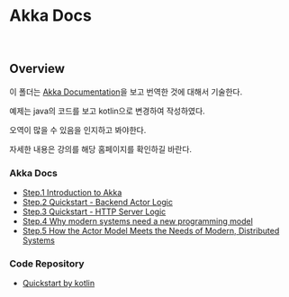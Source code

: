 # Akka Docs

<br>

## Overview

이 폴더는 [Akka Documentation](https://doc.akka.io/docs/akka/current/index.html)을 보고 번역한 것에 대해서 기술한다.

예제는 java의 코드를 보고 kotlin으로 변경하여 작성하였다.

오역이 많을 수 있음을 인지하고 봐야한다.

자세한 내용은 강의를 해당 홈페이지를 확인하길 바란다.

### Akka Docs

- [Step.1 Introduction to Akka](./introduction-to-akka.md)
- [Step.2 Quickstart - Backend Actor Logic](./quickstart-backend-actor-logic.md)
- [Step.3 Quickstart - HTTP Server Logic](./quickstart-http-server-logic.md)
- [Step.4 Why modern systems need a new programming model](./why-modern-systems-need-new-model.md)
- [Step.5 How the Actor Model Meets the Needs of Modern, Distributed Systems](./how-the-actor-model-meets-the-needs-of-modern.md)

### Code Repository

- [Quickstart by kotlin](https://github.com/dgahn/akka-quick-start)